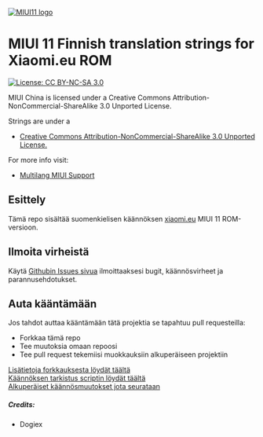 [![MIUI11 logo](https://i.imgur.com/A44OaCG.gif)](https://xiaomi.eu/)

# MIUI 11 Finnish translation strings for Xiaomi.eu ROM

[![License: CC BY-NC-SA 3.0](https://img.shields.io/badge/license-CC%20BY--NC--SA%203.0-lightgrey.svg)](http://creativecommons.org/licenses/by-nc-sa/3.0/)

MIUI China is licensed under a Creative Commons Attribution-NonCommercial-ShareAlike 3.0 Unported License.

Strings are under a 
- [Creative Commons Attribution-NonCommercial-ShareAlike 3.0 Unported License.](http://creativecommons.org/licenses/by-nc-sa/3.0/)

For more info visit:
- [Multilang MIUI Support](https://xiaomi.eu) 

## Esittely

Tämä repo sisältää suomenkielisen käännöksen [xiaomi.eu](https://xiaomi.eu) MIUI 11 ROM-versioon.

## Ilmoita virheistä

Käytä [Githubin Issues sivua](https://github.com/dogiex/MIUI-XML-11-FINNISH/issues) ilmoittaaksesi bugit, käännösvirheet ja parannusehdotukset.

## Auta kääntämään
Jos tahdot auttaa kääntämään tätä projektia se tapahtuu pull requesteilla:
- Forkkaa tämä repo
- Tee muutoksia omaan repoosi
- Tee pull request tekemiisi muokkauksiin alkuperäiseen projektiin

[Lisätietoja forkkauksesta löydät täältä](https://guides.github.com/activities/forking)  
[Käännöksen tarkistus scriptin löydät täältä](https://translators.xiaomi.eu/XML_MIUI11-Finnish-fi.html)  
[Alkuperäiset käännösmuutokset jota seurataan](https://github.com/ingbrzy/Xiaomi.eu-MIUIv11-XML-Compare/commits/master/cepheus)  

##### Credits:
- Dogiex
